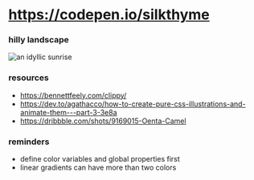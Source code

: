 # https://codepen.io/silkthyme
### hilly landscape
![an idyllic sunrise](https://user-images.githubusercontent.com/30810316/71612076-95471e00-2b52-11ea-9541-3c9669e5228c.png)
### resources
* https://bennettfeely.com/clippy/
* https://dev.to/agathacco/how-to-create-pure-css-illustrations-and-animate-them---part-3-3e8a
* https://dribbble.com/shots/9169015-Oenta-Camel
### reminders
* define color variables and global properties first
* linear gradients can have more than two colors    